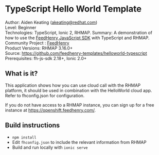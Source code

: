 # TypeScript Hello World Template

Author: Aiden Keating (akeating@redhat.com)   
Level: Beginner  
Technologies: TypeScript, Ionic 2, RHMAP.
Summary: A demonstration of how to use the [FeedHenry JavaScript SDK](https://github.com/feedhenry/fh-js-sdk) with TypeScript and RHMAP.
Community Project : [FeedHenry](http://feedhenry.org)  
Product Versions: RHMAP 3.16.0+   
Source: https://github.com/feedhenry-templates/helloworld-typescript  
Prerequisites: fh-js-sdk 2.18+, Ionic 2.0+

## What is it?

This application shows how you can use cloud call with the RHMAP platform, 
it should be used in combination with the HelloWorld cloud app. 
Refer to fhconfig.json for configuration.

If you do not have access to a RHMAP instance, 
you can sign up for a free instance at https://openshift.feedhenry.com/.

## Build instructions

  * `npm install`
  * Edit `fhconfig.json` to include the relevant information from RHMAP
  * Build and run locally with `ionic serve`
